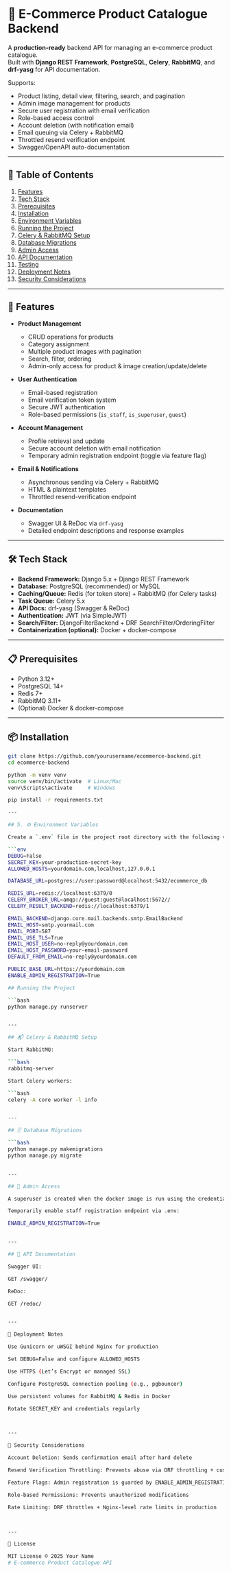 # 🛒 E-Commerce Product Catalogue Backend

A **production-ready** backend API for managing an e-commerce product catalogue.  
Built with **Django REST Framework**, **PostgreSQL**, **Celery**, **RabbitMQ**, and **drf-yasg** for API documentation.  

Supports:

- Product listing, detail view, filtering, search, and pagination  
- Admin image management for products  
- Secure user registration with email verification  
- Role-based access control  
- Account deletion (with notification email)  
- Email queuing via Celery + RabbitMQ  
- Throttled resend verification endpoint  
- Swagger/OpenAPI auto-documentation  

---

## 📑 Table of Contents

1. [Features](#-features)  
2. [Tech Stack](#-tech-stack)  
3. [Prerequisites](#-prerequisites)  
4. [Installation](#-installation)  
5. [Environment Variables](#-environment-variables)  
6. [Running the Project](#-running-the-project)  
7. [Celery & RabbitMQ Setup](#-celery--rabbitmq-setup)  
8. [Database Migrations](#-database-migrations)  
9. [Admin Access](#-admin-access)  
10. [API Documentation](#-api-documentation)  
11. [Testing](#-testing)  
12. [Deployment Notes](#-deployment-notes)  
13. [Security Considerations](#-security-considerations)  

---

## 🚀 Features

- **Product Management**
  - CRUD operations for products
  - Category assignment
  - Multiple product images with pagination
  - Search, filter, ordering
  - Admin-only access for product & image creation/update/delete

- **User Authentication**
  - Email-based registration
  - Email verification token system
  - Secure JWT authentication
  - Role-based permissions (`is_staff`, `is_superuser`, `guest`)

- **Account Management**
  - Profile retrieval and update
  - Secure account deletion with email notification
  - Temporary admin registration endpoint (toggle via feature flag)

- **Email & Notifications**
  - Asynchronous sending via Celery + RabbitMQ
  - HTML & plaintext templates
  - Throttled resend-verification endpoint

- **Documentation**
  - Swagger UI & ReDoc via `drf-yasg`
  - Detailed endpoint descriptions and response examples

---

## 🛠 Tech Stack

- **Backend Framework:** Django 5.x + Django REST Framework
- **Database:** PostgreSQL (recommended) or MySQL
- **Caching/Queue:** Redis (for token store) + RabbitMQ (for Celery tasks)
- **Task Queue:** Celery 5.x
- **API Docs:** drf-yasg (Swagger & ReDoc)
- **Authentication:** JWT (via SimpleJWT)
- **Search/Filter:** DjangoFilterBackend + DRF SearchFilter/OrderingFilter
- **Containerization (optional):** Docker + docker-compose

---

## 📋 Prerequisites

- Python 3.12+
- PostgreSQL 14+
- Redis 7+
- RabbitMQ 3.11+
- (Optional) Docker & docker-compose

---

## 📦 Installation

```bash
git clone https://github.com/yourusername/ecommerce-backend.git
cd ecommerce-backend

python -m venv venv
source venv/bin/activate  # Linux/Mac
venv\Scripts\activate     # Windows

pip install -r requirements.txt

---

## 5. ⚙ Environment Variables

Create a `.env` file in the project root directory with the following variables:

```env
DEBUG=False
SECRET_KEY=your-production-secret-key
ALLOWED_HOSTS=yourdomain.com,localhost,127.0.0.1

DATABASE_URL=postgres://user:password@localhost:5432/ecommerce_db

REDIS_URL=redis://localhost:6379/0
CELERY_BROKER_URL=amqp://guest:guest@localhost:5672//
CELERY_RESULT_BACKEND=redis://localhost:6379/1

EMAIL_BACKEND=django.core.mail.backends.smtp.EmailBackend
EMAIL_HOST=smtp.yourmail.com
EMAIL_PORT=587
EMAIL_USE_TLS=True
EMAIL_HOST_USER=no-reply@yourdomain.com
EMAIL_HOST_PASSWORD=your-email-password
DEFAULT_FROM_EMAIL=no-reply@yourdomain.com

PUBLIC_BASE_URL=https://yourdomain.com
ENABLE_ADMIN_REGISTRATION=True

## Running the Project

```bash
python manage.py runserver


---

## 📬 Celery & RabbitMQ Setup

Start RabbitMQ:

```bash
rabbitmq-server

Start Celery workers:

```bash
celery -A core worker -l info


---

## 🗄 Database Migrations

```bash
python manage.py makemigrations
python manage.py migrate


---

## 👑 Admin Access

A superuser is created when the docker image is run using the credentials provided in the env file.

Temporarily enable staff registration endpoint via .env:

ENABLE_ADMIN_REGISTRATION=True


---

## 📖 API Documentation

Swagger UI:

GET /swagger/

ReDoc:

GET /redoc/


---

🚀 Deployment Notes

Use Gunicorn or uWSGI behind Nginx for production

Set DEBUG=False and configure ALLOWED_HOSTS

Use HTTPS (Let’s Encrypt or managed SSL)

Configure PostgreSQL connection pooling (e.g., pgbouncer)

Use persistent volumes for RabbitMQ & Redis in Docker

Rotate SECRET_KEY and credentials regularly



---

🔐 Security Considerations

Account Deletion: Sends confirmation email after hard delete

Resend Verification Throttling: Prevents abuse via DRF throttling + custom error headers

Feature Flags: Admin registration is guarded by ENABLE_ADMIN_REGISTRATION

Role-based Permissions: Prevents unauthorized modifications

Rate Limiting: DRF throttles + Nginx-level rate limits in production



---

📜 License

MIT License © 2025 Your Name
# E-commerce Product Catalogue API
